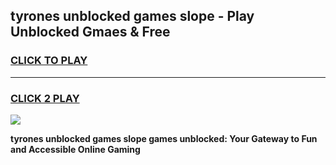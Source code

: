 
## tyrones unblocked games slope - Play Unblocked Gmaes & Free
<h3>
<a href="https://premium.freeplayer.one?title=tyrones_unblocked_games_slope&ref=20F">CLICK TO PLAY</a></h3>
<hr>

<h3>
<a href="https://premium.freeplayer.one?title=tyrones_unblocked_games_slope&ref=20F">CLICK 2 PLAY</a>
  
</h3>

<a href="https://premium.freeplayer.one?title=tyrones_unblocked_games_slope&ref=20F/"><img src="https://clearcache.store/games.png"></a>


**tyrones unblocked games slope games unblocked: Your Gateway to Fun and Accessible Online Gaming**
